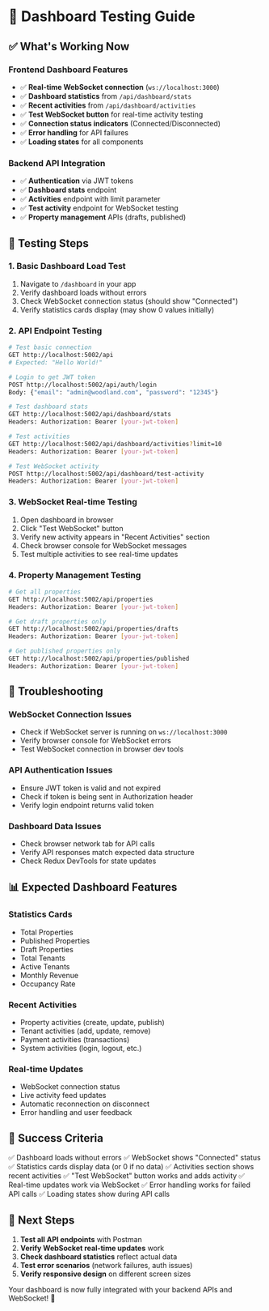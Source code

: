 # 🚀 Dashboard Testing Guide

## ✅ **What's Working Now**

### **Frontend Dashboard Features**
- ✅ **Real-time WebSocket connection** (`ws://localhost:3000`)
- ✅ **Dashboard statistics** from `/api/dashboard/stats`
- ✅ **Recent activities** from `/api/dashboard/activities`
- ✅ **Test WebSocket button** for real-time activity testing
- ✅ **Connection status indicators** (Connected/Disconnected)
- ✅ **Error handling** for API failures
- ✅ **Loading states** for all components

### **Backend API Integration**
- ✅ **Authentication** via JWT tokens
- ✅ **Dashboard stats** endpoint
- ✅ **Activities** endpoint with limit parameter
- ✅ **Test activity** endpoint for WebSocket testing
- ✅ **Property management** APIs (drafts, published)

## 🧪 **Testing Steps**

### **1. Basic Dashboard Load Test**
1. Navigate to `/dashboard` in your app
2. Verify dashboard loads without errors
3. Check WebSocket connection status (should show "Connected")
4. Verify statistics cards display (may show 0 values initially)

### **2. API Endpoint Testing**
```bash
# Test basic connection
GET http://localhost:5002/api
# Expected: "Hello World!"

# Login to get JWT token
POST http://localhost:5002/api/auth/login
Body: {"email": "admin@woodland.com", "password": "12345"}

# Test dashboard stats
GET http://localhost:5002/api/dashboard/stats
Headers: Authorization: Bearer [your-jwt-token]

# Test activities
GET http://localhost:5002/api/dashboard/activities?limit=10
Headers: Authorization: Bearer [your-jwt-token]

# Test WebSocket activity
POST http://localhost:5002/api/dashboard/test-activity
Headers: Authorization: Bearer [your-jwt-token]
```

### **3. WebSocket Real-time Testing**
1. Open dashboard in browser
2. Click "Test WebSocket" button
3. Verify new activity appears in "Recent Activities" section
4. Check browser console for WebSocket messages
5. Test multiple activities to see real-time updates

### **4. Property Management Testing**
```bash
# Get all properties
GET http://localhost:5002/api/properties
Headers: Authorization: Bearer [your-jwt-token]

# Get draft properties only
GET http://localhost:5002/api/properties/drafts
Headers: Authorization: Bearer [your-jwt-token]

# Get published properties only
GET http://localhost:5002/api/properties/published
Headers: Authorization: Bearer [your-jwt-token]
```

## 🔧 **Troubleshooting**

### **WebSocket Connection Issues**
- Check if WebSocket server is running on `ws://localhost:3000`
- Verify browser console for WebSocket errors
- Test WebSocket connection in browser dev tools

### **API Authentication Issues**
- Ensure JWT token is valid and not expired
- Check if token is being sent in Authorization header
- Verify login endpoint returns valid token

### **Dashboard Data Issues**
- Check browser network tab for API calls
- Verify API responses match expected data structure
- Check Redux DevTools for state updates

## 📊 **Expected Dashboard Features**

### **Statistics Cards**
- Total Properties
- Published Properties
- Draft Properties
- Total Tenants
- Active Tenants
- Monthly Revenue
- Occupancy Rate

### **Recent Activities**
- Property activities (create, update, publish)
- Tenant activities (add, update, remove)
- Payment activities (transactions)
- System activities (login, logout, etc.)

### **Real-time Updates**
- WebSocket connection status
- Live activity feed updates
- Automatic reconnection on disconnect
- Error handling and user feedback

## 🎯 **Success Criteria**

✅ Dashboard loads without errors
✅ WebSocket shows "Connected" status
✅ Statistics cards display data (or 0 if no data)
✅ Activities section shows recent activities
✅ "Test WebSocket" button works and adds activity
✅ Real-time updates work via WebSocket
✅ Error handling works for failed API calls
✅ Loading states show during API calls

## 🚀 **Next Steps**

1. **Test all API endpoints** with Postman
2. **Verify WebSocket real-time updates** work
3. **Check dashboard statistics** reflect actual data
4. **Test error scenarios** (network failures, auth issues)
5. **Verify responsive design** on different screen sizes

Your dashboard is now fully integrated with your backend APIs and WebSocket! 🎉
